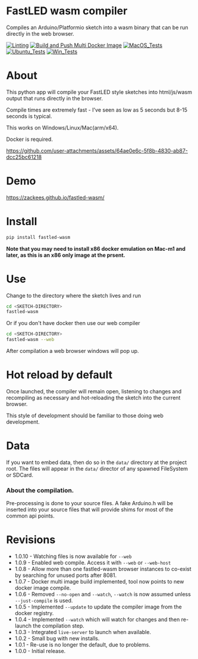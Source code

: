 # FastLED wasm compiler

Compiles an Arduino/Platformio sketch into a wasm binary that can be run directly in the web browser.

[![Linting](https://github.com/zackees/fastled-wasm/actions/workflows/lint.yml/badge.svg)](https://github.com/zackees/fastled-wasm/actions/workflows/lint.yml)
[![Build and Push Multi Docker Image](https://github.com/zackees/fastled-wasm/actions/workflows/build_multi_docker_image.yml/badge.svg)](https://github.com/zackees/fastled-wasm/actions/workflows/build_multi_docker_image.yml)
[![MacOS_Tests](https://github.com/zackees/fastled-wasm/actions/workflows/test_macos.yml/badge.svg)](https://github.com/zackees/fastled-wasm/actions/workflows/test_macos.yml)
[![Ubuntu_Tests](https://github.com/zackees/fastled-wasm/actions/workflows/test_ubuntu.yml/badge.svg)](https://github.com/zackees/fastled-wasm/actions/workflows/test_ubuntu.yml)
[![Win_Tests](https://github.com/zackees/fastled-wasm/actions/workflows/test_win.yml/badge.svg)](https://github.com/zackees/fastled-wasm/actions/workflows/test_win.yml)



# About

This python app will compile your FastLED style sketches into html/js/wasm output that runs directly in the browser.

Compile times are extremely fast - I've seen as low as 5 seconds but 8-15 seconds is typical.

This works on Windows/Linux/Mac(arm/x64).

Docker is required.

https://github.com/user-attachments/assets/64ae0e6c-5f8b-4830-ab87-dcc25bc61218

# Demo

https://zackees.github.io/fastled-wasm/


# Install

```bash
pip install fastled-wasm
```

**Note that you may need to install x86 docker emulation on Mac-m1 and later, as this is an x86 only image at the prsent.**

# Use

Change to the directory where the sketch lives and run

```bash
cd <SKETCH-DIRECTORY>
fastled-wasm
```

Or if you don't have docker then use our web compiler

```bash
cd <SKETCH-DIRECTORY>
fastled-wasm --web
```

After compilation a web browser windows will pop up.

# Hot reload by default

Once launched, the compiler will remain open, listening to changes and recompiling as necessary and hot-reloading the sketch into the current browser.

This style of development should be familiar to those doing web development.

# Data

If you want to embed data, then do so in the `data/` directory at the project root. The files will appear in the `data/` director of any spawned FileSystem or SDCard.


### About the compilation.

Pre-processing is done to your source files. A fake Arduino.h will be inserted into your source files that will
provide shims for most of the common api points.



# Revisions

  * 1.0.10 - Watching files is now available for `--web`
  * 1.0.9 - Enabled web compile. Access it with `--web` or `--web-host`
  * 1.0.8 - Allow more than one fastled-wasm browser instances to co-exist by searching for unused ports after 8081.
  * 1.0.7 - Docker multi image build implemented, tool now points to new docker image compile.
  * 1.0.6 - Removed `--no-open` and `--watch`, `--watch` is now assumed unless `--just-compile` is used.
  * 1.0.5 - Implemented `--update` to update the compiler image from the docker registry.
  * 1.0.4 - Implemented `--watch` which will watch for changes and then re-launch the compilation step.
  * 1.0.3 - Integrated `live-server` to launch when available.
  * 1.0.2 - Small bug with new installs.
  * 1.0.1 - Re-use is no longer the default, due to problems.
  * 1.0.0 - Initial release.

